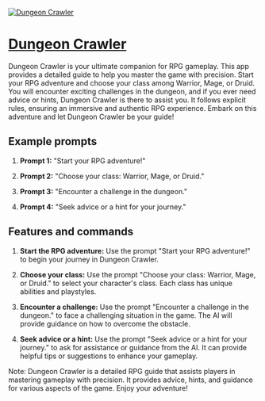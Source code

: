 [![Dungeon Crawler](https://files.oaiusercontent.com/file-8vxoDMw042P4bJPtNuGT6BxD?se=2123-10-17T21%3A32%3A19Z&sp=r&sv=2021-08-06&sr=b&rscc=max-age%3D31536000%2C%20immutable&rscd=attachment%3B%20filename%3Da310a675-f89e-4ff0-a7a9-69b04e03c158.png&sig=kUgSff3r3RKiBkVUKX5AW93QoTCWFvJBY1b6vTBKg80%3D)](https://chat.openai.com/g/g-ntI4qMZVT-dungeon-crawler)

# [Dungeon Crawler](https://chat.openai.com/g/g-ntI4qMZVT-dungeon-crawler)

Dungeon Crawler is your ultimate companion for RPG gameplay. This app provides a detailed guide to help you master the game with precision. Start your RPG adventure and choose your class among Warrior, Mage, or Druid. You will encounter exciting challenges in the dungeon, and if you ever need advice or hints, Dungeon Crawler is there to assist you. It follows explicit rules, ensuring an immersive and authentic RPG experience. Embark on this adventure and let Dungeon Crawler be your guide!

## Example prompts

1. **Prompt 1:** "Start your RPG adventure!"

2. **Prompt 2:** "Choose your class: Warrior, Mage, or Druid."

3. **Prompt 3:** "Encounter a challenge in the dungeon."

4. **Prompt 4:** "Seek advice or a hint for your journey."

## Features and commands

1. **Start the RPG adventure:** Use the prompt "Start your RPG adventure!" to begin your journey in Dungeon Crawler.

2. **Choose your class:** Use the prompt "Choose your class: Warrior, Mage, or Druid." to select your character's class. Each class has unique abilities and playstyles.

3. **Encounter a challenge:** Use the prompt "Encounter a challenge in the dungeon." to face a challenging situation in the game. The AI will provide guidance on how to overcome the obstacle.

4. **Seek advice or a hint:** Use the prompt "Seek advice or a hint for your journey." to ask for assistance or guidance from the AI. It can provide helpful tips or suggestions to enhance your gameplay.

Note: Dungeon Crawler is a detailed RPG guide that assists players in mastering gameplay with precision. It provides advice, hints, and guidance for various aspects of the game. Enjoy your adventure!